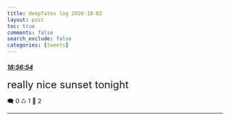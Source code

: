 ```yaml
---
title: deepfates log 2020-10-02
layout: post
toc: true
comments: false
search_exclude: false
categories: [tweets]
---
```



#### <a href = "https://twitter.com/deepfates/status/1312194884254617603">*18:56:54*</a>

<font size="5">really nice sunset tonight</font>



🗨️ 0 ♺ 1 🤍  2   

---
    
            

